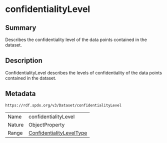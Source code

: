 <!-- Automatically generated by spec-parser v2.0.0 on 2024-01-12T14:00:21.817658+00:00 -->
<!-- SPDX-License-Identifier: Community-Spec-1.0 -->

# confidentialityLevel

## Summary

Describes the confidentiality level of the data points contained in the dataset.


## Description

ConfidentialityLevel describes the levels of confidentiality of the data points contained in the dataset.


## Metadata

`https://rdf.spdx.org/v3/Dataset/confidentialityLevel`


| | |
|---|---|
| Name | confidentialityLevel |
| Nature | ObjectProperty |
| Range | [ConfidentialityLevelType](../Vocabularies/ConfidentialityLevelType.md) |





